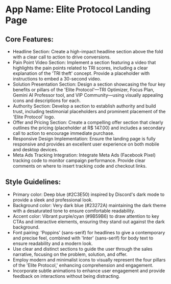 # **App Name**: Elite Protocol Landing Page

## Core Features:

- Headline Section: Create a high-impact headline section above the fold with a clear call to action to drive conversions.
- Pain Point Video Section: Implement a section featuring a video that highlights the pain points related to TRI scores, including a clear explanation of the 'TRI theft' concept. Provide a placeholder with instructions to embed a 30-second video.
- Solution Presentation Section: Design a section showcasing the four key benefits or pillars of the 'Elite Protocol'—TRI Optimizer, Focus Plan, Gemini AI Professor tool, and VIP Community—using visually appealing icons and descriptions for each.
- Authority Section: Develop a section to establish authority and build trust, including testimonial placeholders and prominent placement of the 'Elite Protocol' logo.
- Offer and Pricing Section: Create a compelling offer section that clearly outlines the pricing (placeholder at R$ 147.00) and includes a secondary call to action to encourage immediate purchase.
- Responsive Design Implementation: Ensure the landing page is fully responsive and provides an excellent user experience on both mobile and desktop devices.
- Meta Ads Tracking Integration: Integrate Meta Ads (Facebook Pixel) tracking code to monitor campaign performance. Provide clear comments on where to insert tracking code and checkout links.

## Style Guidelines:

- Primary color: Deep blue (#2C3E50) inspired by Discord's dark mode to provide a sleek and professional look.
- Background color: Very dark blue (#23272A) maintaining the dark theme with a desaturated tone to ensure comfortable readability.
- Accent color: Vibrant purple/cyan (#9B59B6) to draw attention to key CTAs and interactive elements, ensuring they stand out against the dark background.
- Font pairing: 'Poppins' (sans-serif) for headlines to give a contemporary and precise feel, combined with 'Inter' (sans-serif) for body text to ensure readability and a modern look.
- Use clear and distinct sections to guide the user through the sales narrative, focusing on the problem, solution, and offer.
- Employ modern and minimalist icons to visually represent the four pillars of the 'Elite Protocol,' enhancing comprehension and engagement.
- Incorporate subtle animations to enhance user engagement and provide feedback on interactions without being distracting.